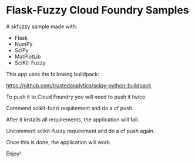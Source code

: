 # Flask-Fuzzy Cloud Foundry Samples

A skfuzzy sample made with:

- Flask 
- NumPy 
- SciPy 
- MatPlotLib 
- SciKit-Fuzzy

This app uses the following buildpack:

https://github.com/trustedanalytics/scipy-python-buildpack

To push it to Cloud Foundry you will need to push it twice.

Commend scikit-fuzzi requitement and do a cf push.

After it installs all requirements, the application will fail.

Uncomment scikit-fuzzy requirement and do a cf push again.

Once this is done, the application will work.

Enjoy!
